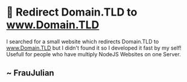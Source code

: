 # 🎯 Redirect Domain.TLD to www.Domain.TLD

I searched for a small website which redirects Domain.TLD to www.Domain.TLD but I didn't found it so I developed it fast by my self! Usefull for people who have multiply NodeJS Websites on one Server.

## ~ FrauJulian
